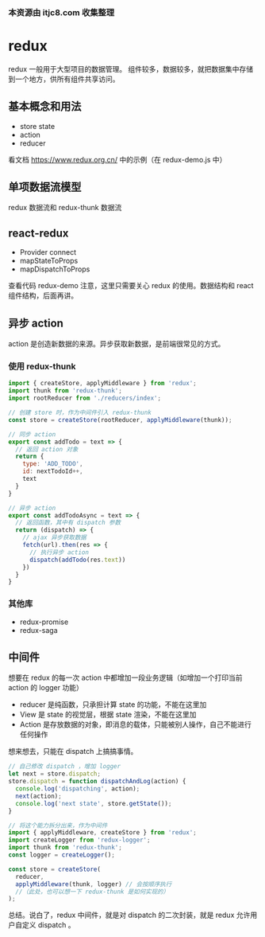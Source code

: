 ### 本资源由 itjc8.com 收集整理
# redux

redux 一般用于大型项目的数据管理。
组件较多，数据较多，就把数据集中存储到一个地方，供所有组件共享访问。

## 基本概念和用法

- store state
- action
- reducer

看文档 https://www.redux.org.cn/ 中的示例（在 redux-demo.js 中）

## 单项数据流模型

redux 数据流和 redux-thunk 数据流

## react-redux

- Provider connect
- mapStateToProps
- mapDispatchToProps

查看代码 redux-demo
注意，这里只需要关心 redux 的使用。数据结构和 react 组件结构，后面再讲。

## 异步 action

action 是创造新数据的来源。异步获取新数据，是前端很常见的方式。

### 使用 redux-thunk

```js
import { createStore, applyMiddleware } from 'redux';
import thunk from 'redux-thunk';
import rootReducer from './reducers/index';

// 创建 store 时，作为中间件引入 redux-thunk
const store = createStore(rootReducer, applyMiddleware(thunk));
```

```js
// 同步 action
export const addTodo = text => {
  // 返回 action 对象
  return {
    type: 'ADD_TODO',
    id: nextTodoId++,
    text
  }
}

// 异步 action
export const addTodoAsync = text => {
  // 返回函数，其中有 dispatch 参数
  return (dispatch) => {
    // ajax 异步获取数据
    fetch(url).then(res => {
      // 执行异步 action
      dispatch(addTodo(res.text))
    })
  }
}
```

### 其他库

- redux-promise
- redux-saga

## 中间件

想要在 redux 的每一次 action 中都增加一段业务逻辑（如增加一个打印当前 action 的 logger 功能）

- reducer 是纯函数，只承担计算 state 的功能，不能在这里加
- View 是 state 的视觉层，根据 state 渲染，不能在这里加
- Action 是存放数据的对象，即消息的载体，只能被别人操作，自己不能进行任何操作

想来想去，只能在 dispatch 上搞搞事情。

```js
// 自己修改 dispatch ，增加 logger
let next = store.dispatch;
store.dispatch = function dispatchAndLog(action) {
  console.log('dispatching', action);
  next(action);
  console.log('next state', store.getState());
}
```

```js
// 将这个能力拆分出来，作为中间件
import { applyMiddleware, createStore } from 'redux';
import createLogger from 'redux-logger';
import thunk from 'redux-thunk';
const logger = createLogger();

const store = createStore(
  reducer,
  applyMiddleware(thunk, logger) // 会按顺序执行
  //（此处，也可以想一下 redux-thunk 是如何实现的）
);
```

总结。说白了，redux 中间件，就是对 dispatch 的二次封装，就是 redux 允许用户自定义 dispatch 。
